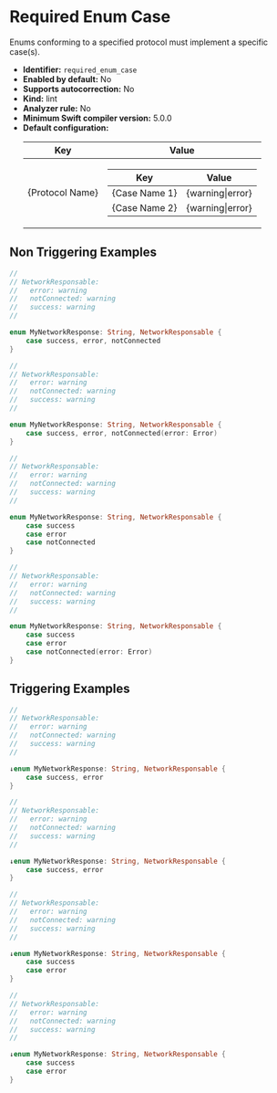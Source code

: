 # Required Enum Case

Enums conforming to a specified protocol must implement a specific case(s).

* **Identifier:** `required_enum_case`
* **Enabled by default:** No
* **Supports autocorrection:** No
* **Kind:** lint
* **Analyzer rule:** No
* **Minimum Swift compiler version:** 5.0.0
* **Default configuration:**
  <table>
  <thead>
  <tr><th>Key</th><th>Value</th></tr>
  </thead>
  <tbody>
  <tr>
  <td>
  {Protocol Name}
  </td>
  <td>
  <table>
  <thead>
  <tr><th>Key</th><th>Value</th></tr>
  </thead>
  <tbody>
  <tr>
  <td>
  {Case Name 1}
  </td>
  <td>
  {warning|error}
  </td>
  </tr>
  <tr>
  <td>
  {Case Name 2}
  </td>
  <td>
  {warning|error}
  </td>
  </tr>
  </tbody>
  </table>
  </td>
  </tr>
  </tbody>
  </table>

## Non Triggering Examples

```swift
//
// NetworkResponsable:
//   error: warning
//   notConnected: warning
//   success: warning
//

enum MyNetworkResponse: String, NetworkResponsable {
    case success, error, notConnected
}

```

```swift
//
// NetworkResponsable:
//   error: warning
//   notConnected: warning
//   success: warning
//

enum MyNetworkResponse: String, NetworkResponsable {
    case success, error, notConnected(error: Error)
}

```

```swift
//
// NetworkResponsable:
//   error: warning
//   notConnected: warning
//   success: warning
//

enum MyNetworkResponse: String, NetworkResponsable {
    case success
    case error
    case notConnected
}

```

```swift
//
// NetworkResponsable:
//   error: warning
//   notConnected: warning
//   success: warning
//

enum MyNetworkResponse: String, NetworkResponsable {
    case success
    case error
    case notConnected(error: Error)
}

```

## Triggering Examples

```swift
//
// NetworkResponsable:
//   error: warning
//   notConnected: warning
//   success: warning
//

↓enum MyNetworkResponse: String, NetworkResponsable {
    case success, error
}

```

```swift
//
// NetworkResponsable:
//   error: warning
//   notConnected: warning
//   success: warning
//

↓enum MyNetworkResponse: String, NetworkResponsable {
    case success, error
}

```

```swift
//
// NetworkResponsable:
//   error: warning
//   notConnected: warning
//   success: warning
//

↓enum MyNetworkResponse: String, NetworkResponsable {
    case success
    case error
}

```

```swift
//
// NetworkResponsable:
//   error: warning
//   notConnected: warning
//   success: warning
//

↓enum MyNetworkResponse: String, NetworkResponsable {
    case success
    case error
}

```
